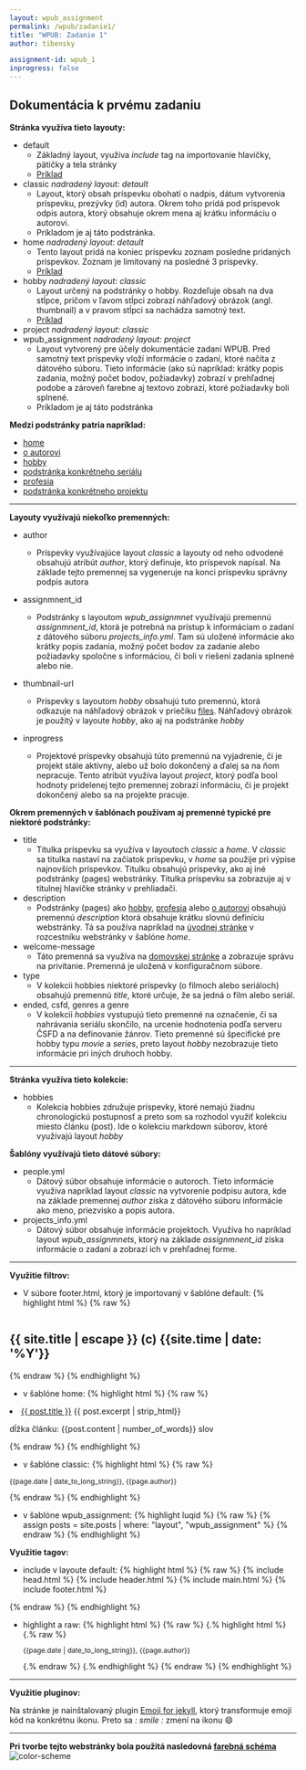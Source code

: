 ```yaml
---
layout: wpub_assignment
permalink: /wpub/zadanie1/
title: "WPUB: Zadanie 1"
author: tibensky

assignment-id: wpub_1
inprogress: false
---
```

Dokumentácia k prvému zadaniu
---
<!-- more -->
**Stránka využíva tieto layouty:**
- default
    - Základný layout, využíva *include* tag na importovanie hlavičky, pätičky a tela stránky
    - [Príklad]({{site.url}}/hobby/)
- classic <i class="little-text"> nadradený layout: detault</i>
    - Layout, ktorý obsah príspevku obohatí o nadpis, dátum vytvorenia príspevku, prezývky (id) autora. Okrem toho pridá pod príspevok odpis autora, ktorý obsahuje okrem mena aj krátku informáciu o autorovi.
    - Príkladom je aj táto podstránka.
- home <i class="little-text"> nadradený layout: detault</i>
    - Tento layout pridá na koniec príspevku zoznam posledne pridaných príspevkov. Zoznam je limitovaný na posledné 3 príspevky.
    - [Príklad]({{site.url}})
- hobby <i class="little-text"> nadradený layout: classic</i>
    - Layout určený na podstránky o hobby. Rozdeľuje obsah na dva stĺpce, pričom v ľavom stĺpci zobrazí náhľadový obrázok (angl. thumbnail) a v pravom stĺpci sa nachádza samotný text.
    - [Príklad]({{site.url}}/hobbies/movies/westworld/)
- project <i class="little-text"> nadradený layout: classic</i>
- wpub_assignment <i class="little-text"> nadradený layout: project</i>
    - Layout vytvorený pre účely dokumentácie zadaní WPUB. Pred samotný text príspevky vloží informácie o zadaní, ktoré načíta z dátového súboru. Tieto informácie (ako sú napríklad: krátky popis zadania, možný počet bodov, požiadavky) zobrazí v prehľadnej podobe a zároveň farebne aj textovo zobrazí, ktoré požiadavky boli splnené.
    - Príkladom je aj táto podstránka


**Medzi podstránky patria napríklad:**
- [home]({{site.url}})
- [o autorovi]({{site.url}}/o-mne/)
- [hobby]({{site.url}}/hobby/)
- [podstránka konkrétneho seriálu]({{site.url}}/hobbies/movies/westworld/)
- [profesia]({{site.url}}/profesia)
- [podstránka konkrétneho projektu]({{site.url}}/wpub/zadanie1/)

_ _ _

**Layouty využívajú niekoľko premenných:**
- author
    - Príspevky využívajúce layout *classic* a layouty od neho odvodené obsahujú atribút *author*, ktorý definuje, kto príspevok napísal. Na základe tejto premennej sa vygeneruje na konci príspevku správny podpis autora

- assignmnent_id
    - Podstránky s layoutom *wpub_assignmnet* využívajú premennú *assignmnent_id*, ktorá je potrebná na prístup k informáciam o zadaní z dátového súboru *projects_info.yml*. Tam sú uložené informácie ako krátky popis zadania, možný počet bodov za zadanie alebo požiadavky spoločne s informáciou, či boli v riešení zadania splnené alebo nie.

- thumbnail-url
    - Príspevky s layoutom *hobby* obsahujú tuto premennú, ktorá odkazuje na náhľadový obrázok v priečiku [files]({{site.url}}/files/). Náhľadový obrázok je použitý v layoute *hobby*, ako aj na podstránke *hobby*

- inprogress
    - Projektové príspevky obsahujú túto premennú na vyjadrenie, či je projekt stále aktívny, alebo už bolo dokončený a ďalej sa na ňom nepracuje. Tento atribút využíva layout *project*, ktorý podľa bool hodnoty pridelenej tejto premennej zobrazí informáciu, či je projekt dokončený alebo sa na projekte pracuje.



**Okrem premenných v šablónach používam aj premenné typické pre niektoré podstránky:**

- title
    - Titulka príspevku sa využíva v layoutoch *classic* a *home*. V *classic* sa titulka nastaví na začiatok príspevku, v *home* sa použije pri výpise najnovších príspevkov. Titulku obsahujú príspevky, ako aj iné podstránky (pages) webstránky. Titulka príspevku sa zobrazuje aj v titulnej hlavičke stránky v prehliadači.
- description
    - Podstránky (pages) ako [hobby]({{site.url}}/hobby/), [profesia]({{site.url}}/profesia) alebo [o autorovi]({{site.url}}/o-mne/) obsahujú premennú *description* ktorá obsahuje krátku slovnú definíciu webstránky. Tá sa používa napríklad na [úvodnej stránke]({{site.url}}) v rozcestníku webstránky v šablóne *home*.
- welcome-message
    - Táto premenná sa využíva na [domovskej stránke]({{site.url}}) a zobrazuje správu na privítanie. Premenná je uložená v konfiguračnom súbore.
- type
    - V kolekcii hobbies niektoré príspevky (o filmoch alebo seriáloch) obsahujú premennú *title*, ktoré určuje, že sa jedná o film alebo seriál.
- ended, csfd, genres a genre
    - V kolekcii *hobbies* vystupujú tieto premenné na označenie, či sa nahrávania seriálu skončilo, na urcenie hodnotenia podľa serveru ČSFD a na definovanie žánrov. Tieto premenné sú špecifické pre hobby typu *movie* a *series*, preto layout *hobby* nezobrazuje tieto informácie pri iných druhoch hobby.
_ _ _

**Stránka využíva tieto kolekcie:**
- hobbies
    - Kolekcia hobbies združuje príspevky, ktoré nemajú žiadnu chronologickú postupnosť a preto som sa rozhodol využiť kolekciu miesto článku (post). Ide o kolekciu markdown súborov, ktoré využívajú layout *hobby*

**Šablóny využívajú tieto dátové súbory:**
- people.yml
    - Dátový súbor obsahuje informácie o autoroch. Tieto informácie využíva napríklad layout *classic* na vytvorenie podpisu autora, kde na základe premennej *author* získa z dátového súboru informácie ako meno, priezvisko a popis autora.
- projects_info.yml
    - Dátový súbor obsahuje informácie projektoch. Využíva ho napríklad layout *wpub_assignmnets*, ktorý na základe *assignmnent_id* získa informácie o zadaní a zobrazí ich v prehľadnej forme.

_ _ _

**Využitie filtrov:**
- V súbore footer.html, ktorý je importovaný v šablóne default:
{% highlight html %}
{% raw %}
<h2 style="float: left;" class="footer-heading">{{ site.title | escape }} (c) {{site.time | date: '%Y'}} </h2>
{% endraw %}
{% endhighlight %}

- v šablóne home:
{% highlight html %}
{% raw %}
<li>
    <a href="{{ post.url }}">{{ post.title }}</a>
    {{ post.excerpt | strip_html}} <p class="little-text">dĺžka článku: {{post.content | number_of_words}} slov</p>
</li>
{% endraw %}
{% endhighlight %}

- v šablóne classic:
{% highlight html %}
{% raw %}
<p style="font-size: 12px;">{{page.date | date_to_long_string}}, {{page.author}}</p>
{% endraw %}
{% endhighlight %}

- v šablóne wpub_assignment:
{% highlight luqid %}
{% raw %}
{% assign posts = site.posts | where: "layout", "wpub_assignment" %}
{% endraw %}
{% endhighlight %}


**Využitie tagov:**

- include v layoute default:
{% highlight html %}
{% raw %}
    <html lang='{{ page.lang | default: site.lang | default: "sk" }}'>
    {% include head.html %}
    <body>
        {% include header.html %}
        {% include main.html %}
        {% include footer.html %}
    </body>
    </html>
{% endraw %}
{% endhighlight %}

- highlight a raw:
{% highlight html %}
{% raw %}
    {.% highlight html %}
    {.% raw %}
        <p style="font-size: 12px;">{{page.date | date_to_long_string}}, {{page.author}}</p>
    {.% endraw %}
    {.% endhighlight %}
{% endraw %}
{% endhighlight %}

_ _ _


**Využitie pluginov:**

Na stránke je nainštalovaný plugin [Emoji for jekyll](https://github.com/yihangho/emoji-for-jekyll), ktorý transformuje emoji kód na konkrétnu ikonu. 
Preto sa *: smile :* zmení na ikonu :smile:

_ _ _

**Pri tvorbe tejto webstránky bola použitá nasledovná [farebná schéma](http://www.colorcombos.com/color-schemes/7626/ColorCombo7626.html)**
![color-scheme](http://s3.amazonaws.com/colorcombos-images/users/1/color-schemes/color-scheme-7626-main.png?v=20150512172013)
